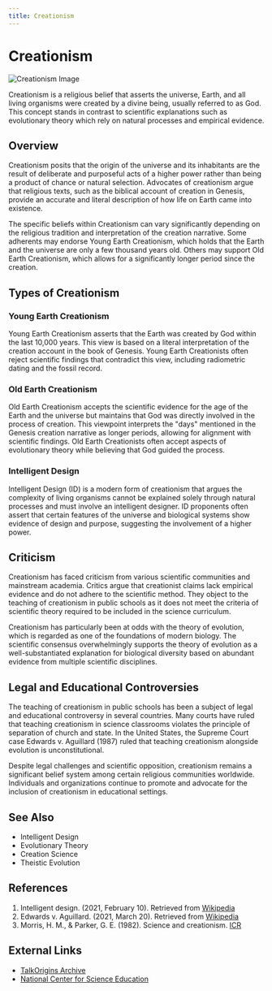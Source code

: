 ```yaml
---
title: Creationism
---
```

# Creationism

![Creationism Image](https://upload.wikimedia.org/wikipedia/commons/thumb/1/13/God2-Sistine_Chapel.png/250px-God2-Sistine_Chapel.png)

Creationism is a religious belief that asserts the universe, Earth, and all living organisms were created by a divine being, usually referred to as God. This concept stands in contrast to scientific explanations such as evolutionary theory which rely on natural processes and empirical evidence.

## Overview

Creationism posits that the origin of the universe and its inhabitants are the result of deliberate and purposeful acts of a higher power rather than being a product of chance or natural selection. Advocates of creationism argue that religious texts, such as the biblical account of creation in Genesis, provide an accurate and literal description of how life on Earth came into existence.

The specific beliefs within Creationism can vary significantly depending on the religious tradition and interpretation of the creation narrative. Some adherents may endorse Young Earth Creationism, which holds that the Earth and the universe are only a few thousand years old. Others may support Old Earth Creationism, which allows for a significantly longer period since the creation.

## Types of Creationism

### Young Earth Creationism

Young Earth Creationism asserts that the Earth was created by God within the last 10,000 years. This view is based on a literal interpretation of the creation account in the book of Genesis. Young Earth Creationists often reject scientific findings that contradict this view, including radiometric dating and the fossil record.

### Old Earth Creationism

Old Earth Creationism accepts the scientific evidence for the age of the Earth and the universe but maintains that God was directly involved in the process of creation. This viewpoint interprets the "days" mentioned in the Genesis creation narrative as longer periods, allowing for alignment with scientific findings. Old Earth Creationists often accept aspects of evolutionary theory while believing that God guided the process.

### Intelligent Design

Intelligent Design (ID) is a modern form of creationism that argues the complexity of living organisms cannot be explained solely through natural processes and must involve an intelligent designer. ID proponents often assert that certain features of the universe and biological systems show evidence of design and purpose, suggesting the involvement of a higher power.

## Criticism

Creationism has faced criticism from various scientific communities and mainstream academia. Critics argue that creationist claims lack empirical evidence and do not adhere to the scientific method. They object to the teaching of creationism in public schools as it does not meet the criteria of scientific theory required to be included in the science curriculum.

Creationism has particularly been at odds with the theory of evolution, which is regarded as one of the foundations of modern biology. The scientific consensus overwhelmingly supports the theory of evolution as a well-substantiated explanation for biological diversity based on abundant evidence from multiple scientific disciplines.

## Legal and Educational Controversies

The teaching of creationism in public schools has been a subject of legal and educational controversy in several countries. Many courts have ruled that teaching creationism in science classrooms violates the principle of separation of church and state. In the United States, the Supreme Court case Edwards v. Aguillard (1987) ruled that teaching creationism alongside evolution is unconstitutional.

Despite legal challenges and scientific opposition, creationism remains a significant belief system among certain religious communities worldwide. Individuals and organizations continue to promote and advocate for the inclusion of creationism in educational settings.

## See Also

- Intelligent Design
- Evolutionary Theory
- Creation Science
- Theistic Evolution

## References

1. Intelligent design. (2021, February 10). Retrieved from [Wikipedia](https://en.wikipedia.org/wiki/Intelligent_design)
2. Edwards v. Aguillard. (2021, March 20). Retrieved from [Wikipedia](https://en.wikipedia.org/wiki/Edwards_v._Aguillard)
3. Morris, H. M., & Parker, G. E. (1982). Science and creationism. [ICR](https://www.icr.org/)

## External Links

- [TalkOrigins Archive](https://www.talkorigins.org/)
- [National Center for Science Education](https://ncse.ngo/)
